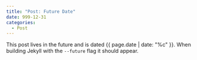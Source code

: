 ```yaml
---
title: "Post: Future Date"
date: 999-12-31
categories:
  - Post
---
```


This post lives in the future and is dated {{ page.date | date: "%c" }}. When building Jekyll with the `--future` flag it should appear.
